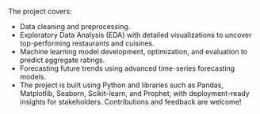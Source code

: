 The project covers:
- Data cleaning and preprocessing.
- Exploratory Data Analysis (EDA) with detailed visualizations to uncover top-performing restaurants and cuisines.
- Machine learning model development, optimization, and evaluation to predict aggregate ratings.
- Forecasting future trends using advanced time-series forecasting models.
- The project is built using Python and libraries such as Pandas, Matplotlib, Seaborn, Scikit-learn, and Prophet, with deployment-ready insights for stakeholders.
Contributions and feedback are welcome!
